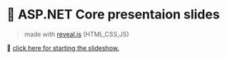 # :speech_balloon: ASP.NET Core presentaion slides

> made with [reveal.js](https://github.com/hakimel/reveal.js/) (HTML,CSS,JS)


:movie_camera: [click here for starting the slideshow.](https://ashkan-rmk.github.io/asp-net-presentation)